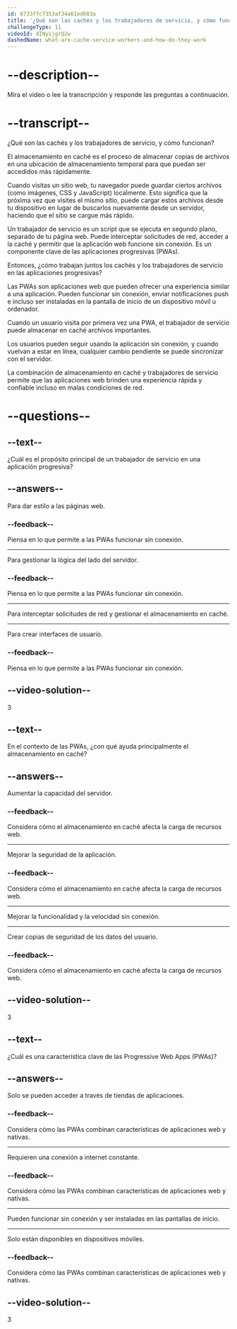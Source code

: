 ```yaml
---
id: 6733ffc7353af34a61ed683a
title: '¿Qué son las cachés y los trabajadores de servicio, y cómo funcionan?'
challengeType: 11
videoId: dINyijgrQ2w
dashedName: what-are-cache-service-workers-and-how-do-they-work
---
```


# --description--

Mira el video o lee la transcripción y responde las preguntas a continuación.

# --transcript--

¿Qué son las cachés y los trabajadores de servicio, y cómo funcionan?

El almacenamiento en caché es el proceso de almacenar copias de archivos en una ubicación de almacenamiento temporal para que puedan ser accedidos más rápidamente.

Cuando visitas un sitio web, tu navegador puede guardar ciertos archivos (como imágenes, CSS y JavaScript) localmente. Esto significa que la próxima vez que visites el mismo sitio, puede cargar estos archivos desde tu dispositivo en lugar de buscarlos nuevamente desde un servidor, haciendo que el sitio se cargue más rápido.

Un trabajador de servicio es un script que se ejecuta en segundo plano, separado de tu página web. Puede interceptar solicitudes de red, acceder a la caché y permitir que la aplicación web funcione sin conexión. Es un componente clave de las aplicaciones progresivas (PWAs).

Entonces, ¿cómo trabajan juntos los cachés y los trabajadores de servicio en las aplicaciones progresivas?

Las PWAs son aplicaciones web que pueden ofrecer una experiencia similar a una aplicación. Pueden funcionar sin conexión, enviar notificaciones push e incluso ser instaladas en la pantalla de inicio de un dispositivo móvil u ordenador.

Cuando un usuario visita por primera vez una PWA, el trabajador de servicio puede almacenar en caché archivos importantes.

Los usuarios pueden seguir usando la aplicación sin conexión, y cuando vuelvan a estar en línea, cualquier cambio pendiente se puede sincronizar con el servidor.

La combinación de almacenamiento en caché y trabajadores de servicio permite que las aplicaciones web brinden una experiencia rápida y confiable incluso en malas condiciones de red.

# --questions--

## --text--

¿Cuál es el propósito principal de un trabajador de servicio en una aplicación progresiva?

## --answers--

Para dar estilo a las páginas web.

### --feedback--

Piensa en lo que permite a las PWAs funcionar sin conexión.

---

Para gestionar la lógica del lado del servidor.

### --feedback--

Piensa en lo que permite a las PWAs funcionar sin conexión.

---

Para interceptar solicitudes de red y gestionar el almacenamiento en caché.

---

Para crear interfaces de usuario.

### --feedback--

Piensa en lo que permite a las PWAs funcionar sin conexión.

## --video-solution--

3

## --text--

En el contexto de las PWAs, ¿con qué ayuda principalmente el almacenamiento en caché?

## --answers--

Aumentar la capacidad del servidor.

### --feedback--

Considera cómo el almacenamiento en caché afecta la carga de recursos web.

---

Mejorar la seguridad de la aplicación.

### --feedback--

Considera cómo el almacenamiento en caché afecta la carga de recursos web.

---

Mejorar la funcionalidad y la velocidad sin conexión.

---

Crear copias de seguridad de los datos del usuario.

### --feedback--

Considera cómo el almacenamiento en caché afecta la carga de recursos web.

## --video-solution--

3

## --text--

¿Cuál es una característica clave de las Progressive Web Apps (PWAs)?

## --answers--

Solo se pueden acceder a través de tiendas de aplicaciones.

### --feedback--

Considera cómo las PWAs combinan características de aplicaciones web y nativas.

---

Requieren una conexión a internet constante.

### --feedback--

Considera cómo las PWAs combinan características de aplicaciones web y nativas.

---

Pueden funcionar sin conexión y ser instaladas en las pantallas de inicio.

---

Solo están disponibles en dispositivos móviles.

### --feedback--

Considera cómo las PWAs combinan características de aplicaciones web y nativas.

## --video-solution--

3

